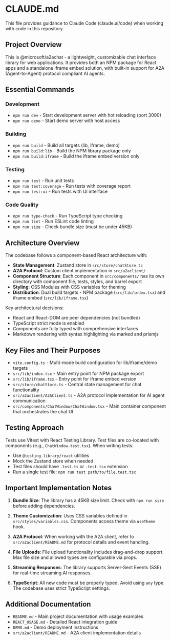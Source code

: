 # CLAUDE.md

This file provides guidance to Claude Code (claude.ai/code) when working with code in this repository.

## Project Overview

This is @microsoft/a2achat - a lightweight, customizable chat interface library for web applications. It provides both an NPM package for React apps and a standalone iframe embed solution, with built-in support for A2A (Agent-to-Agent) protocol compliant AI agents.

## Essential Commands

### Development

- `npm run dev` - Start development server with hot reloading (port 3000)
- `npm run demo` - Start demo server with host access

### Building

- `npm run build` - Build all targets (lib, iframe, demo)
- `npm run build:lib` - Build the NPM library package only
- `npm run build:iframe` - Build the iframe embed version only

### Testing

- `npm run test` - Run unit tests
- `npm run test:coverage` - Run tests with coverage report
- `npm run test:ui` - Run tests with UI interface

### Code Quality

- `npm run type-check` - Run TypeScript type checking
- `npm run lint` - Run ESLint code linting
- `npm run size` - Check bundle size (must be under 45KB)

## Architecture Overview

The codebase follows a component-based React architecture with:

- **State Management**: Zustand store in `src/store/chatStore.ts`
- **A2A Protocol**: Custom client implementation in `src/a2aclient/`
- **Component Structure**: Each component in `src/components/` has its own directory with component file, tests, styles, and barrel export
- **Styling**: CSS Modules with CSS variables for theming
- **Distribution**: Dual build targets - NPM package (`src/lib/index.tsx`) and iframe embed (`src/lib/iframe.tsx`)

Key architectural decisions:

- React and React-DOM are peer dependencies (not bundled)
- TypeScript strict mode is enabled
- Components are fully typed with comprehensive interfaces
- Markdown rendering with syntax highlighting via marked and prismjs

## Key Files and Their Purposes

- `vite.config.ts` - Multi-mode build configuration for lib/iframe/demo targets
- `src/lib/index.tsx` - Main entry point for NPM package export
- `src/lib/iframe.tsx` - Entry point for iframe embed version
- `src/store/chatStore.ts` - Central state management for chat functionality
- `src/a2aclient/A2AClient.ts` - A2A protocol implementation for AI agent communication
- `src/components/ChatWindow/ChatWindow.tsx` - Main container component that orchestrates the chat UI

## Testing Approach

Tests use Vitest with React Testing Library. Test files are co-located with components (e.g., `ChatWindow.test.tsx`). When writing tests:

- Use `@testing-library/react` utilities
- Mock the Zustand store when needed
- Test files should have `.test.ts` or `.test.tsx` extension
- Run a single test file: `npm run test path/to/file.test.tsx`

## Important Implementation Notes

1. **Bundle Size**: The library has a 45KB size limit. Check with `npm run size` before adding dependencies.

2. **Theme Customization**: Uses CSS variables defined in `src/styles/variables.css`. Components access theme via `useTheme` hook.

3. **A2A Protocol**: When working with the A2A client, refer to `src/a2aclient/README.md` for protocol details and event handling.

4. **File Uploads**: File upload functionality includes drag-and-drop support. Max file size and allowed types are configurable via props.

5. **Streaming Responses**: The library supports Server-Sent Events (SSE) for real-time streaming AI responses.

6. **TypeScript**: All new code must be properly typed. Avoid using `any` type. The codebase uses strict TypeScript settings.

## Additional Documentation

- `README.md` - Main project documentation with usage examples
- `REACT_USAGE.md` - Detailed React integration guide
- `DEMO.md` - Demo deployment instructions
- `src/a2aclient/README.md` - A2A client implementation details
